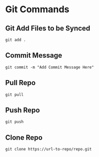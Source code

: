 # Git Commands

## Git Add Files to be Synced
```
git add .
```

## Commit Message
```
git commit -m "Add Commit Message Here"
```

## Pull Repo
```
git pull
```

## Push Repo
```
git push
```

## Clone Repo
```
git clone https://url-to-repo/repo.git
```